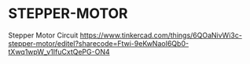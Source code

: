 # STEPPER-MOTOR
Stepper Motor Circuit
https://www.tinkercad.com/things/6QOaNivWi3c-stepper-motor/editel?sharecode=Ftwi-9eKwNaoI6Qb0-tXwq1wpW_v1IfuCxtQePG-ON4
